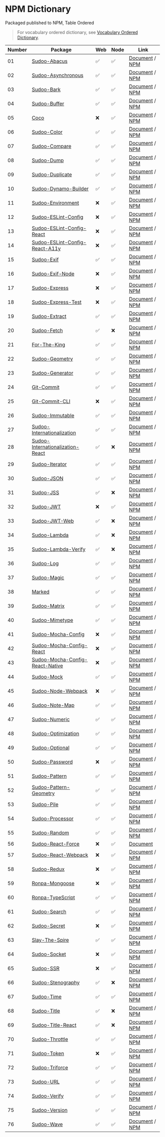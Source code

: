 # NPM Dictionary

Packaged published to NPM, Table Ordered

> For vocabulary ordered dictionary, see [Vocabulary Ordered Dictionary](./vocabulary).

| Number | Package                                                                                      | Web | Node | Link                                                                                                             |
| ------ | -------------------------------------------------------------------------------------------- | --- | ---- | ---------------------------------------------------------------------------------------------------------------- |
| 01     | [Sudoo-Abacus](//github.com/SudoDotDog/Sudoo-Abacus)                                         | ✅   | ✅    | [Document](//abacus.sudo.dog) / [NPM](//npmjs.com/package/@sudoo/abacus)                                         |
| 02     | [Sudoo-Asynchronous](//github.com/SudoDotDog/Sudoo-Asynchronous)                             | ✅   | ✅    | [Document](//asynchronous.sudo.dog) / [NPM](//npmjs.com/package/@sudoo/asynchronous)                             |
| 03     | [Sudoo-Bark](//github.com/SudoDotDog/Sudoo-Bark)                                             | ✅   | ✅    | [Document](//bark.sudo.dog) / [NPM](//npmjs.com/package/@sudoo/bark)                                             |
| 04     | [Sudoo-Buffer](//github.com/SudoDotDog/Sudoo-Buffer)                                         | ✅   | ✅    | [Document](//buffer.sudo.dog) / [NPM](//npmjs.com/package/@sudoo/buffer)                                         |
| 05     | [Coco](//github.com/SudoDotDog/Coco)                                                         | ❌   | ✅    | [Document](//coco.sudo.dog) / [NPM](//npmjs.com/package/@sudoo/coco)                                             |
| 06     | [Sudoo-Color](//github.com/SudoDotDog/Sudoo-Color)                                           | ✅   | ✅    | [Document](//color.sudo.dog) / [NPM](//npmjs.com/package/@sudoo/color)                                           |
| 07     | [Sudoo-Compare](//github.com/SudoDotDog/Sudoo-Compare)                                       | ✅   | ✅    | [Document](//compare.sudo.dog) / [NPM](//npmjs.com/package/@sudoo/compare)                                       |
| 08     | [Sudoo-Dump](//github.com/SudoDotDog/Sudoo-Dump)                                             | ✅   | ✅    | [Document](//dump.sudo.dog) / [NPM](//npmjs.com/package/@sudoo/dump)                                             |
| 09     | [Sudoo-Duplicate](//github.com/SudoDotDog/Sudoo-Duplicate)                                   | ✅   | ✅    | [Document](//duplicate.sudo.dog) / [NPM](//npmjs.com/package/@sudoo/duplicate)                                   |
| 10     | [Sudoo-Dynamo-Builder](//github.com/SudoDotDog/Sudoo-Dynamo-Builder)                         | ✅   | ✅    | [Document](//dynamo-builder.sudo.dog) / [NPM](//npmjs.com/package/@sudoo/dynamo-builder)                         |
| 11     | [Sudoo-Environment](//github.com/SudoDotDog/Sudoo-Environment)                               | ❌   | ✅    | [Document](//environment.sudo.dog) / [NPM](//npmjs.com/package/@sudoo/environment)                               |
| 12     | [Sudoo-ESLint-Config](//github.com/SudoDotDog/Sudoo-ESLint-Config)                           | ❌   | ✅    | [Document](//eslint-config.sudo.dog) / [NPM](//npmjs.com/package/@sudoo/eslint-config)                           |
| 13     | [Sudoo-ESLint-Config-React](//github.com/SudoDotDog/Sudoo-ESLint-Config-React)               | ❌   | ✅    | [Document](//eslint-config-react.sudo.dog) / [NPM](//npmjs.com/package/@sudoo/eslint-config-react)               |
| 14     | [Sudoo-ESLint-Config-React-A11y](//github.com/SudoDotDog/Sudoo-ESLint-Config-React-A11y)     | ❌   | ✅    | [Document](//eslint-config-react-a11y.sudo.dog) / [NPM](//npmjs.com/package/@sudoo/eslint-config-react-a11y)     |
| 15     | [Sudoo-Exif](//github.com/SudoDotDog/Sudoo-Exif)                                             | ✅   | ✅    | [Document](//exif.sudo.dog) / [NPM](//npmjs.com/package/@sudoo/exif)                                             |
| 16     | [Sudoo-Exif-Node](//github.com/SudoDotDog/Sudoo-Exif-Node)                                   | ❌   | ✅    | [Document](//exif-node.sudo.dog) / [NPM](//npmjs.com/package/@sudoo/exif-node)                                   |
| 17     | [Sudoo-Express](//github.com/SudoDotDog/Sudoo-Express)                                       | ❌   | ✅    | [Document](//express.sudo.dog) / [NPM](//npmjs.com/package/@sudoo/express)                                       |
| 18     | [Sudoo-Express-Test](//github.com/SudoDotDog/Sudoo-Express-Test)                             | ❌   | ✅    | [Document](//express-test.sudo.dog) / [NPM](//npmjs.com/package/@sudoo/express-test)                             |
| 19     | [Sudoo-Extract](//github.com/SudoDotDog/Sudoo-Extract)                                       | ✅   | ✅    | [Document](//extract.sudo.dog) / [NPM](//npmjs.com/package/@sudoo/extract)                                       |
| 20     | [Sudoo-Fetch](//github.com/SudoDotDog/Sudoo-Fetch)                                           | ✅   | ❌    | [Document](//fetch.sudo.dog) / [NPM](//npmjs.com/package/@sudoo/fetch)                                           |
| 21     | [For-The-King](//github.com/SudoDotDog/For-The-King)                                         | ✅   | ✅    | [Document](//for-the-king.sudo.dog) / [NPM](//npmjs.com/package/for-the-king)                                    |
| 22     | [Sudoo-Geometry](//github.com/SudoDotDog/Sudoo-Geometry)                                     | ✅   | ✅    | [Document](//geometry.sudo.dog) / [NPM](//npmjs.com/package/@sudoo/geometry)                                     |
| 23     | [Sudoo-Generator](//github.com/SudoDotDog/Sudoo-Generator)                                   | ✅   | ✅    | [Document](//generator.sudo.dog) / [NPM](//npmjs.com/package/@sudoo/generator)                                   |
| 24     | [Git-Commit](//github.com/SudoDotDog/Git-Commit)                                             | ✅   | ✅    | [Document](//git-commit.sudo.dog) / [NPM](//npmjs.com/package/@sudoo/git-commit)                                 |
| 25     | [Git-Commit-CLI](//github.com/SudoDotDog/Git-Commit-CLI)                                     | ❌   | ✅    | [Document](//git-commit-cli.sudo.dog) / [NPM](//npmjs.com/package/@sudoo/git-commit-cli)                         |
| 26     | [Sudoo-Immutable](//github.com/SudoDotDog/Sudoo-Immutable)                                   | ✅   | ✅    | [Document](//immutable.sudo.dog) / [NPM](//npmjs.com/package/@sudoo/immutable)                                   |
| 27     | [Sudoo-Internationalization](//github.com/SudoDotDog/Sudoo-Internationalization)             | ✅   | ✅    | [Document](//internationalization.sudo.dog) / [NPM](//npmjs.com/package/@sudoo/internationalization)             |
| 28     | [Sudoo-Internationalization-React](//github.com/SudoDotDog/Sudoo-Internationalization-React) | ✅   | ❌    | [Document](//internationalization-react.sudo.dog) / [NPM](//npmjs.com/package/@sudoo/internationalization-react) |
| 29     | [Sudoo-Iterator](//github.com/SudoDotDog/Sudoo-Iterator)                                     | ✅   | ✅    | [Document](//iterator.sudo.dog) / [NPM](//npmjs.com/package/@sudoo/iterator)                                     |
| 30     | [Sudoo-JSON](//github.com/SudoDotDog/Sudoo-JSON)                                             | ✅   | ✅    | [Document](//json.sudo.dog) / [NPM](//npmjs.com/package/@sudoo/json)                                             |
| 31     | [Sudoo-JSS](//github.com/SudoDotDog/Sudoo-JSS)                                               | ✅   | ❌    | [Document](//jss.sudo.dog) / [NPM](//npmjs.com/package/@sudoo/jss)                                               |
| 32     | [Sudoo-JWT](//github.com/SudoDotDog/Sudoo-JWT)                                               | ❌   | ✅    | [Document](//jwt.sudo.dog) / [NPM](//npmjs.com/package/@sudoo/jwt)                                               |
| 33     | [Sudoo-JWT-Web](//github.com/SudoDotDog/Sudoo-JWT-Web)                                       | ✅   | ❌    | [Document](//jwt-web.sudo.dog) / [NPM](//npmjs.com/package/@sudoo/jwt-web)                                       |
| 34     | [Sudoo-Lambda](//github.com/SudoDotDog/Sudoo-Lambda)                                         | ✅   | ❌    | [Document](//lambda.sudo.dog) / [NPM](//npmjs.com/package/@sudoo/lambda)                                         |
| 35     | [Sudoo-Lambda-Verify](//github.com/SudoDotDog/Sudoo-Lambda-Verify)                           | ✅   | ❌    | [Document](//lambda-verify.sudo.dog) / [NPM](//npmjs.com/package/@sudoo/lambda-verify)                           |
| 36     | [Sudoo-Log](//github.com/SudoDotDog/Sudoo-Log)                                               | ✅   | ✅    | [Document](//log.sudo.dog) / [NPM](//npmjs.com/package/@sudoo/log)                                               |
| 37     | [Sudoo-Magic](//github.com/SudoDotDog/Sudoo-Magic)                                           | ✅   | ✅    | [Document](//magic.sudo.dog) / [NPM](//npmjs.com/package/@sudoo/magic)                                           |
| 38     | [Marked](//github.com/SudoDotDog/Marked)                                                     | ✅   | ✅    | [Document](//marked.sudo.dog) / [NPM](//npmjs.com/package/@sudoo/marked)                                         |
| 39     | [Sudoo-Matrix](//github.com/SudoDotDog/Sudoo-Matrix)                                         | ✅   | ✅    | [Document](//matrix.sudo.dog) / [NPM](//npmjs.com/package/@sudoo/matrix)                                         |
| 40     | [Sudoo-Mimetype](//github.com/SudoDotDog/Sudoo-Mimetype)                                     | ✅   | ✅    | [Document](//mimetype.sudo.dog) / [NPM](//npmjs.com/package/@sudoo/mimetype)                                     |
| 41     | [Sudoo-Mocha-Config](//github.com/SudoDotDog/Sudoo-Mocha-Config)                             | ❌   | ✅    | [Document](//mocha-config.sudo.dog) / [NPM](//npmjs.com/package/@sudoo/mocha-config)                             |
| 42     | [Sudoo-Mocha-Config-React](//github.com/SudoDotDog/Sudoo-Mocha-Config-React)                 | ❌   | ✅    | [Document](//mocha-config-react.sudo.dog) / [NPM](//npmjs.com/package/@sudoo/mocha-config-react)                 |
| 43     | [Sudoo-Mocha-Config-React-Native](//github.com/SudoDotDog/Sudoo-Mocha-Config-React-Native)   | ❌   | ✅    | [Document](//mocha-config-rn.sudo.dog) / [NPM](//npmjs.com/package/@sudoo/mocha-config-react-native)             |
| 44     | [Sudoo-Mock](//github.com/SudoDotDog/Sudoo-Mock)                                             | ✅   | ✅    | [Document](//mock.sudo.dog) / [NPM](//npmjs.com/package/@sudoo/mock)                                             |
| 45     | [Sudoo-Node-Webpack](//github.com/SudoDotDog/Sudoo-Node-Webpack)                             | ❌   | ✅    | [Document](//node-webpack.sudo.dog) / [NPM](//npmjs.com/package/@sudoo/webpack-node)                             |
| 46     | [Sudoo-Note-Map](//github.com/SudoDotDog/Sudoo-Note-Map)                                     | ✅   | ✅    | [Document](//note-map.sudo.dog) / [NPM](//npmjs.com/package/@sudoo/note-map)                                     |
| 47     | [Sudoo-Numeric](//github.com/SudoDotDog/Sudoo-Numeric)                                       | ✅   | ✅    | [Document](//numeric.sudo.dog) / [NPM](//npmjs.com/package/@sudoo/numeric)                                       |
| 48     | [Sudoo-Optimization](//github.com/SudoDotDog/Sudoo-Optimization)                             | ✅   | ✅    | [Document](//optimization.sudo.dog) / [NPM](//npmjs.com/package/@sudoo/optimization)                             |
| 49     | [Sudoo-Optional](//github.com/SudoDotDog/Sudoo-Optional)                                     | ✅   | ✅    | [Document](//optional.sudo.dog) / [NPM](//npmjs.com/package/@sudoo/optional)                                     |
| 50     | [Sudoo-Password](//github.com/SudoDotDog/Sudoo-Password)                                     | ❌   | ✅    | [Document](//password.sudo.dog) / [NPM](//npmjs.com/package/@sudoo/password)                                     |
| 51     | [Sudoo-Pattern](//github.com/SudoDotDog/Sudoo-Pattern)                                       | ✅   | ✅    | [Document](//pattern.sudo.dog) / [NPM](//npmjs.com/package/@sudoo/pattern)                                       |
| 52     | [Sudoo-Pattern-Geometry](//github.com/SudoDotDog/Sudoo-Pattern-Geometry)                     | ✅   | ✅    | [Document](//pattern-geometry.sudo.dog) / [NPM](//npmjs.com/package/@sudoo/pattern-geometry)                     |
| 53     | [Sudoo-Pile](//github.com/SudoDotDog/Sudoo-Pile)                                             | ✅   | ✅    | [Document](//pile.sudo.dog) / [NPM](//npmjs.com/package/@sudoo/pile)                                             |
| 54     | [Sudoo-Processor](//github.com/SudoDotDog/Sudoo-Processor)                                   | ✅   | ✅    | [Document](//processor.sudo.dog) / [NPM](//npmjs.com/package/@sudoo/processor)                                   |
| 55     | [Sudoo-Random](//github.com/SudoDotDog/Sudoo-Random)                                         | ✅   | ✅    | [Document](//random.sudo.dog) / [NPM](//npmjs.com/package/@sudoo/random)                                         |
| 56     | [Sudoo-React-Force](//github.com/SudoDotDog/Sudoo-React-Force)                               | ❌   | ✅    | [Document](//react-force.sudo.dog)                                                                               |
| 57     | [Sudoo-React-Webpack](//github.com/SudoDotDog/Sudoo-React-Webpack)                           | ❌   | ✅    | [Document](//react-webpack.sudo.dog) / [NPM](//npmjs.com/package/@sudoo/webpack-react)                           |
| 58     | [Sudoo-Redux](//github.com/SudoDotDog/Sudoo-Redux)                                           | ❌   | ✅    | [Document](//redux.sudo.dog) / [NPM](//npmjs.com/package/@sudoo/redux)                                           |
| 59     | [Ronpa-Mongoose](//github.com/SudoDotDog/Ronpa-Mongoose)                                     | ❌   | ✅    | [Document](//ronpa-mongoose.sudo.dog) / [NPM](//npmjs.com/package/@ronpa/mongoose)                               |
| 60     | [Ronpa-TypeScript](//github.com/SudoDotDog/Ronpa-TypeScript)                                 | ✅   | ✅    | [Document](//ronpa-typescript.sudo.dog) / [NPM](//npmjs.com/package/ronpa)                                       |
| 61     | [Sudoo-Search](//github.com/SudoDotDog/Sudoo-Search)                                         | ✅   | ✅    | [Document](//search.sudo.dog) / [NPM](//npmjs.com/package/@sudoo/search)                                         |
| 62     | [Sudoo-Secret](//github.com/SudoDotDog/Sudoo-Secret)                                         | ❌   | ✅    | [Document](//secret.sudo.dog) / [NPM](//npmjs.com/package/@sudoo/secret)                                         |
| 63     | [Slay-The-Spire](//github.com/SudoDotDog/Slay-The-Spire)                                     | ✅   | ✅    | [Document](//secret.sudo.dog) / [NPM](//npmjs.com/package/slay-the-spire)                                        |
| 64     | [Sudoo-Socket](//github.com/SudoDotDog/Sudoo-Socket)                                         | ❌   | ✅    | [Document](//slay-the-spire.sudo.dog) / [NPM](//npmjs.com/package/@sudoo/socket)                                 |
| 65     | [Sudoo-SSR](//github.com/SudoDotDog/Sudoo-SSR)                                               | ❌   | ✅    | [Document](//ssr.sudo.dog) / [NPM](//npmjs.com/package/@sudoo/ssr)                                               |
| 66     | [Sudoo-Stenography](//github.com/SudoDotDog/Sudoo-Stenography)                               | ✅   | ❌    | [Document](//stenography.sudo.dog) / [NPM](//npmjs.com/package/@sudoo/stenography)                               |
| 67     | [Sudoo-Time](//github.com/SudoDotDog/Sudoo-Time)                                             | ✅   | ✅    | [Document](//time.sudo.dog) / [NPM](//npmjs.com/package/@sudoo/time)                                             |
| 68     | [Sudoo-Title](//github.com/SudoDotDog/Sudoo-Title)                                           | ✅   | ❌    | [Document](//title.sudo.dog) / [NPM](//npmjs.com/package/@sudoo/title)                                           |
| 69     | [Sudoo-Title-React](//github.com/SudoDotDog/Sudoo-Title-React)                               | ✅   | ❌    | [Document](//title-react.sudo.dog) / [NPM](//npmjs.com/package/@sudoo/title-react)                               |
| 70     | [Sudoo-Throttle](//github.com/SudoDotDog/Sudoo-Throttle)                                     | ✅   | ✅    | [Document](//throttle.sudo.dog) / [NPM](//npmjs.com/package/@sudoo/throttle)                                     |
| 71     | [Sudoo-Token](//github.com/SudoDotDog/Sudoo-Token)                                           | ❌   | ✅    | [Document](//token.sudo.dog) / [NPM](//npmjs.com/package/@sudoo/token)                                           |
| 72     | [Sudoo-Triforce](//github.com/SudoDotDog/Sudoo-Triforce)                                     | ✅   | ✅    | [Document](//triforce.sudo.dog) / [NPM](//npmjs.com/package/@sudoo/triforce)                                     |
| 73     | [Sudoo-URL](//github.com/SudoDotDog/Sudoo-URL)                                               | ✅   | ✅    | [Document](//url.sudo.dog) / [NPM](//npmjs.com/package/@sudoo/url)                                               |
| 74     | [Sudoo-Verify](//github.com/SudoDotDog/Sudoo-Verify)                                         | ✅   | ✅    | [Document](//verify.sudo.dog) / [NPM](//npmjs.com/package/@sudoo/verify)                                         |
| 75     | [Sudoo-Version](//github.com/SudoDotDog/Sudoo-Version)                                       | ✅   | ✅    | [Document](//version.sudo.dog) / [NPM](//npmjs.com/package/@sudoo/version)                                       |
| 76     | [Sudoo-Wave](//github.com/SudoDotDog/Sudoo-Wave)                                             | ✅   | ✅    | [Document](//wave.sudo.dog) / [NPM](//npmjs.com/package/@sudoo/wave)                                             |
